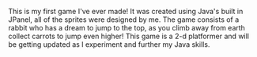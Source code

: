 This is my first game I've ever made!
It was created using Java's built in JPanel, all of the sprites were designed by me.
The game consists of a rabbit who has a dream to jump to the top, as you climb away from earth collect carrots
to jump even higher! This game is a 2-d platformer and will be getting updated as I experiment and further my Java skills.